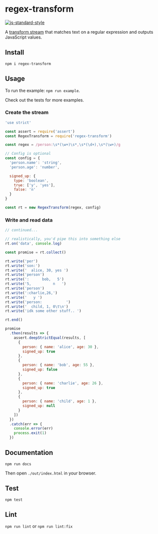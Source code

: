 # regex-transform

[![js-standard-style](https://img.shields.io/badge/code%20style-standard-brightgreen.svg?style=flat)](https://standardjs.com/)

A [transform stream](https://nodejs.org/dist/latest-v14.x/docs/api/stream.html#stream_class_stream_transform) that matches text on a regular expression and outputs JavaScript values.

## Install

`npm i regex-transform`

## Usage

To run the example: `npm run example`.

Check out the tests for more examples.

### Create the stream

```js
'use strict'

const assert = require('assert')
const RegexTransform = require('regex-transform')

const regex = /person:\s*(\w+)\s*,\s*(\d+),\s*(\w+)/g

// Config is optional
const config = {
  'person.name': 'string',
  'person.age': 'number',

  signed_up: {
    type: 'boolean',
    true: ['y', 'yes'],
    false: 'n'
  }
}

const rt = new RegexTransform(regex, config)
```

### Write and read data

```js
// continued...

// realistically, you'd pipe this into something else
rt.on('data', console.log)

const promise = rt.collect()

rt.write('per')
rt.write('son:')
rt.write('  alice, 30, yes ')
rt.write('person')
rt.write(':      bob,   5')
rt.write('5,          n   ')
rt.write('person')
rt.write(':charlie,26,')
rt.write('   y ')
rt.write('person:           ')
rt.write('  child, 1, 0\t\n')
rt.write('idk some other stuff.. ')

rt.end()

promise
  .then(results => {
    assert.deepStrictEqual(results, [
      {
        person: { name: 'alice', age: 30 },
        signed_up: true
      },
      {
        person: { name: 'bob', age: 55 },
        signed_up: false
      },
      {
        person: { name: 'charlie', age: 26 },
        signed_up: true
      },
      {
        person: { name: 'child', age: 1 },
        signed_up: null
      }
    ])
  })
  .catch(err => {
    console.error(err)
    process.exit(1)
  })
```

## Documentation

`npm run docs`

Then open `./out/index.html` in your browser.

## Test

`npm test`

## Lint

`npm run lint` or `npm run lint:fix`
